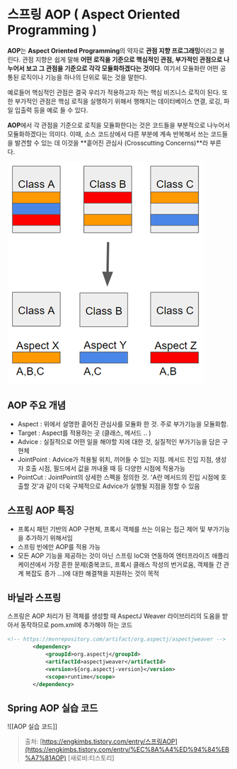 # 스프링 AOP ( Aspect Oriented Programming )

**AOP**는 **Aspect Oriented Programming**의 약자로 **관점 지향 프로그래밍**이라고 불린다. 관점 지향은 쉽게 말해 **어떤 로직을 기준으로 핵심적인 관점, 부가적인 관점으로 나누어서 보고 그 관점을 기준으로 각각 모듈화하겠다는 것이다**. 여기서 모듈화란 어떤 공통된 로직이나 기능을 하나의 단위로 묶는 것을 말한다. 

예로들어 핵심적인 관점은 결국 우리가 적용하고자 하는 핵심 비즈니스 로직이 된다. 또한 부가적인 관점은 핵심 로직을 실행하기 위해서 행해지는 데이터베이스 연결, 로깅, 파일 입출력 등을 예로 들 수 있다.

**AOP**에서 각 관점을 기준으로 로직을 모듈화한다는 것은 코드들을 부분적으로 나누어서 모듈화하겠다는 의미다. 이때, 소스 코드상에서 다른 부분에 계속 반복해서 쓰는 코드들을 발견할 수 있는 데 이것을 **흩어진 관심사 (Crosscutting Concerns)**라 부른다. 

![aop.png](images/aop.png)

## AOP 주요 개념
- Aspect : 위에서 설명한 흩어진 관심사를 모듈화 한 것. 주로 부가기능을 모듈화함.
- Target : Aspect를 적용하는 곳 (클래스, 메서드 .. )
- Advice : 실질적으로 어떤 일을 해야할 지에 대한 것, 실질적인 부가기능을 담은 구현체
- JointPoint : Advice가 적용될 위치, 끼어들 수 있는 지점. 메서드 진입 지점, 생성자 호출 시점, 필드에서 값을 꺼내올 때 등 다양한 시점에 적용가능
- PointCut : JointPoint의 상세한 스펙을 정의한 것. 'A란 메서드의 진입 시점에 호출할 것'과 같이 더욱 구체적으로 Advice가 실행될 지점을 정할 수 있음

## 스프링 AOP 특징

- 프록시 패턴 기반의 AOP 구현체, 프록시 객체를 쓰는 이유는 접근 제어 및 부가기능을 추가하기 위해서임
- 스프링 빈에만 AOP를 적용 가능
- 모든 AOP 기능을 제공하는 것이 아닌 스프링 IoC와 연동하여 엔터프라이즈 애플리케이션에서 가장 흔한 문제(중복코드, 프록시 클래스 작성의 번거로움, 객체들 간 관계 복잡도 증가 ...)에 대한 해결책을 지원하는 것이 목적

## 바닐라 스프링
스프링은 AOP 처리가 된 객체를 생성할 때 AspectJ Weaver 라이브러리의 도움을 받아서 동작하므로 pom.xml에 추가해야 하는 코드
```xml
<!-- https://mvnrepository.com/artifact/org.aspectj/aspectjweaver -->
		<dependency>
		    <groupId>org.aspectj</groupId>
		    <artifactId>aspectjweaver</artifactId>
		    <version>${org.aspectj-version}</version>
		    <scope>runtime</scope>
		</dependency>
```
## Spring AOP 실습 코드
![[AOP 실습 코드]]

>출처: [https://engkimbs.tistory.com/entry/스프링AOP](https://engkimbs.tistory.com/entry/%EC%8A%A4%ED%94%84%EB%A7%81AOP) [새로비:티스토리]